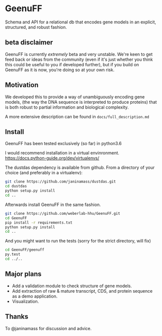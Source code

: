 # GeenuFF
Schema and API for a relational db that encodes gene models in an explicit, structured, and robust fashion.

## beta disclaimer

GeenuFF is currently _extremely_ beta and very unstable. 
We're keen to get feed back or ideas from the community
(even if it's just whether you think this could be useful to you
if developed further), but if you build on GeenuFF as it is now, 
you're doing so at your own risk.

## Motivation
We developed this to provide a way of unambiguously encoding gene models, 
(the way the DNA sequence is interpreted to produce proteins) that is both
robust to partial information and biological complexity.

A more extensive description can be found in `docs/full_description.md`

## Install
GeenuFF has been tested exclusively (so far) in python3.6

I would recommend installation in a virtual envinronment.
https://docs.python-guide.org/dev/virtualenvs/

The dustdas dependency is available from github.
From a directory of your choice (and preferably in a virtualenv):

```bash
git clone https://github.com/janinamass/dustdas.git
cd dustdas
python setup.py install
cd ..
```

Afterwards install GeenuFF in the same fashion.

```bash
git clone https://github.com/weberlab-hhu/GeenuFF.git
cd GeenuFF
pip install -r requirements.txt
python setup.py install
cd ..
```

And you might want to run the tests (sorry for the strict directory, will fix)
```bash
cd GeenuFF/geenuff
py.test
cd ../..
```

## Major plans
* Add a validation module to check structure of gene models.
* Add extraction of raw & mature transcript, CDS, and protein sequence as a demo application.
* Visualization.

## Thanks

To @janinamass for discussion and advice.